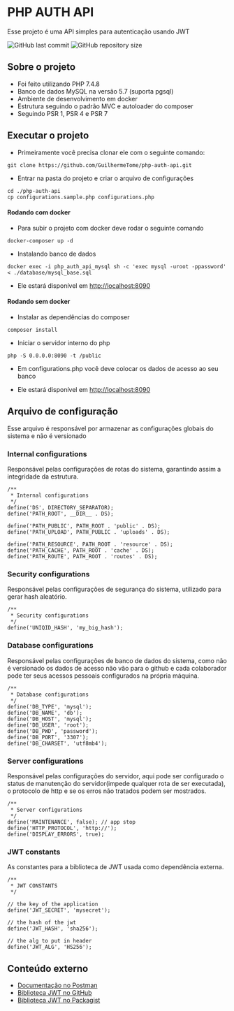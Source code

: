 # PHP AUTH API

Esse projeto é uma API simples para autenticação usando JWT

![GitHub last commit](https://img.shields.io/github/last-commit/GuilhermeTome/php-auth-api)
![GitHub repository size](https://img.shields.io/github/repo-size/GuilhermeTome/php-auth-api?color=blue)

## Sobre o projeto

- Foi feito utilizando PHP 7.4.8
- Banco de dados MySQL na versão 5.7 (suporta pgsql)
- Ambiente de desenvolvimento em docker
- Estrutura seguindo o padrão MVC e autoloader do composer
- Seguindo PSR 1, PSR 4 e PSR 7

## Executar o projeto

- Primeiramente você precisa clonar ele com o seguinte comando:
```
git clone https://github.com/GuilhermeTome/php-auth-api.git
```

- Entrar na pasta do projeto e criar o arquivo de configurações
```
cd ./php-auth-api
cp configurations.sample.php configurations.php
```

#### Rodando com docker

- Para subir o projeto com docker deve rodar o seguinte comando
```
docker-composer up -d
```

- Instalando banco de dados
```
docker exec -i php_auth_api_mysql sh -c 'exec mysql -uroot -ppassword' < ./database/mysql_base.sql
```

- Ele estará disponível em [http://localhost:8090](http://localhost:8090)

#### Rodando sem docker

- Instalar as dependências do composer 
```
composer install
```

- Iniciar o servidor interno do php
```
php -S 0.0.0.0:8090 -t /public
``` 

- Em configurations.php você deve colocar os dados de acesso ao seu banco

- Ele estará disponível em [http://localhost:8090](http://localhost:8090)

## Arquivo de configuração

Esse arquivo é responsável por armazenar as configurações globais do sistema e não é versionado

### Internal configurations

Responsável pelas configurações de rotas do sistema, garantindo assim a integridade da estrutura.
```
/**
 * Internal configurations
 */
define('DS', DIRECTORY_SEPARATOR);
define('PATH_ROOT', __DIR__ . DS);

define('PATH_PUBLIC', PATH_ROOT . 'public' . DS);
define('PATH_UPLOAD', PATH_PUBLIC . 'uploads' . DS);

define('PATH_RESOURCE', PATH_ROOT . 'resource' . DS);
define('PATH_CACHE', PATH_ROOT . 'cache' . DS);
define('PATH_ROUTE', PATH_ROOT . 'routes' . DS);
```

### Security configurations

Responsável pelas configurações de segurança do sistema, utilizado para gerar hash aleatório.
```
/**
 * Security configurations
 */
define('UNIQID_HASH', 'my_big_hash');

```

### Database configurations

Responsável pelas configurações de banco de dados do sistema, como não é versionado os dados de acesso não vão para o github e cada colaborador pode ter seus acessos pessoais configurados na própria máquina.
```
/**
 * Database configurations
 */
define('DB_TYPE', 'mysql');
define('DB_NAME', 'db');
define('DB_HOST', 'mysql');
define('DB_USER', 'root');
define('DB_PWD', 'password');
define('DB_PORT', '3307');
define('DB_CHARSET', 'utf8mb4');

```

### Server configurations

Responsável pelas configurações do servidor, aqui pode ser configurado o status de manutenção do servidor(impede qualquer rota de ser executada), o protocolo de http e se os erros não tratados podem ser mostrados. 
```
/**
 * Server configurations
 */
define('MAINTENANCE', false); // app stop
define('HTTP_PROTOCOL', 'http://');
define('DISPLAY_ERRORS', true);

```

### JWT constants

As constantes para a biblioteca de JWT usada como dependência externa.

```
/**
 * JWT CONSTANTS
 */

// the key of the application
define('JWT_SECRET', 'mysecret');

// the hash of the jwt
define('JWT_HASH', 'sha256');

// the alg to put in header
define('JWT_ALG', 'HS256');

```


## Conteúdo externo

- [Documentação no Postman](https://documenter.getpostman.com/view/11519258/TVzYetp7#b40552b5-0ce5-4497-8b8d-9a4f396bc600)
- [Biblioteca JWT no GitHub](https://github.com/GuilhermeTome/jwt)
- [Biblioteca JWT no Packagist](https://packagist.org/packages/guilhermetome/jwt)